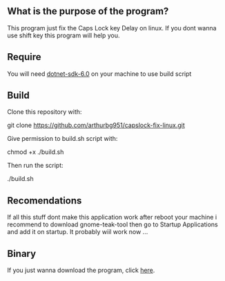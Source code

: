 ## What is the purpose of the program?

This program just fix the Caps Lock key Delay on linux.
If you dont wanna use shift key this program will help you.

## Require

You will need <a href="https://dotnet.microsoft.com/en-us/download">dotnet-sdk-6.0</a> on your machine to use build script

## Build

Clone this repository with:

git clone https://github.com/arthurbg951/capslock-fix-linux.git

Give permission to build.sh script with:

chmod +x ./build.sh

Then run the script:

./build.sh

<!-- Give permission to install.sh script with if you wanna install the programm in your machine and add it to startup: 

chmod +x ./install.sh -->

## Recomendations

If all this stuff dont make this application work after reboot your machine i recommend to download gnome-teak-tool then go to Startup Applications and add it on startup. It probably wiil work now ...

## Binary

If you just wanna download the program, click <a href="https://github.com/arthurbg951/capslock-fix-linux/blob/main/caps-fix-beta-v1.0.6.zip">here</a>.